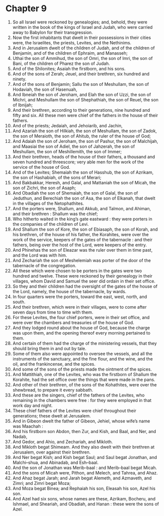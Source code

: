 # Chapter 9

1. So all Israel were reckoned by genealogies; and, behold, they were written in the book of the kings of Israel and Judah, who were carried away to Babylon for their transgression.
2. Now the first inhabitants that dwelt in their possessions in their cities were, the Israelites, the priests, Levites, and the Nethinims.
3. And in Jerusalem dwelt of the children of Judah, and of the children of Benjamin, and of the children of Ephraim, and Manasseh;
4. Uthai the son of Ammihud, the son of Omri, the son of Imri, the son of Bani, of the children of Pharez the son of Judah.
5. And of the Shilonites; Asaiah the firstborn, and his sons.
6. And of the sons of Zerah; Jeuel, and their brethren, six hundred and ninety.
7. And of the sons of Benjamin; Sallu the son of Meshullam, the son of Hodaviah, the son of Hasenuah,
8. And Ibneiah the son of Jeroham, and Elah the son of Uzzi, the son of Michri, and Meshullam the son of Shephathiah, the son of Reuel, the son of Ibnijah;
9. And their brethren, according to their generations, nine hundred and fifty and six. All these men were chief of the fathers in the house of their fathers.
10. And of the priests; Jedaiah, and Jehoiarib, and Jachin,
11. And Azariah the son of Hilkiah, the son of Meshullam, the son of Zadok, the son of Meraioth, the son of Ahitub, the ruler of the house of God;
12. And Adaiah the son of Jeroham, the son of Pashur, the son of Malchijah, and Maasiai the son of Adiel, the son of Jahzerah, the son of Meshullam, the son of Meshillemith, the son of Immer;
13. And their brethren, heads of the house of their fathers, a thousand and seven hundred and threescore; very able men for the work of the service of the house of God.
14. And of the Levites; Shemaiah the son of Hasshub, the son of Azrikam, the son of Hashabiah, of the sons of Merari;
15. And Bakbakkar, Heresh, and Galal, and Mattaniah the son of Micah, the son of Zichri, the son of Asaph;
16. And Obadiah the son of Shemaiah, the son of Galal, the son of Jeduthun, and Berechiah the son of Asa, the son of Elkanah, that dwelt in the villages of the Netophathites.
17. And the porters were, Shallum, and Akkub, and Talmon, and Ahiman, and their brethren : Shallum was the chief;
18. Who hitherto waited in the king’s gate eastward : they were porters in the companies of the children of Levi.
19. And Shallum the son of Kore, the son of Ebiasaph, the son of Korah, and his brethren, of the house of his father, the Korahites, were over the work of the service, keepers of the gates of the tabernacle : and their fathers, being over the host of the Lord, were keepers of the entry.
20. And Phinehas the son of Eleazar was the ruler over them in time past, and the Lord was with him.
21. And Zechariah the son of Meshelemiah was porter of the door of the tabernacle of the congregation.
22. All these which were chosen to be porters in the gates were two hundred and twelve. These were reckoned by their genealogy in their villages, whom David and Samuel the seer did ordain in their set office.
23. So they and their children had the oversight of the gates of the house of the Lord, namely, the house of the tabernacle, by wards.
24. In four quarters were the porters, toward the east, west, north, and south.
25. And their brethren, which were in their villages, were to come after seven days from time to time with them.
26. For these Levites, the four chief porters, were in their set office, and were over the chambers and treasuries of the house of God.
27. And they lodged round about the house of God, because the charge was upon them, and the opening thereof every morning pertained to them.
28. And certain of them had the charge of the ministering vessels, that they should bring them in and out by tale.
29. Some of them also were appointed to oversee the vessels, and all the instruments of the sanctuary, and the fine flour, and the wine, and the oil, and the frankincense, and the spices.
30. And some of the sons of the priests made the ointment of the spices.
31. And Mattithiah, one of the Levites, who was the firstborn of Shallum the Korahite, had the set office over the things that were made in the pans.
32. And other of their brethren, of the sons of the Kohathites, were over the shewbread, to prepare it every sabbath.
33. And these are the singers, chief of the fathers of the Levites, who remaining in the chambers were free : for they were employed in that work day and night.
34. These chief fathers of the Levites were chief throughout their generations; these dwelt at Jerusalem.
35. And in Gibeon dwelt the father of Gibeon, Jehiel, whose wife’s name was Maachah :
36. And his firstborn son Abdon, then Zur, and Kish, and Baal, and Ner, and Nadab,
37. And Gedor, and Ahio, and Zechariah, and Mikloth.
38. And Mikloth begat Shimeam. And they also dwelt with their brethren at Jerusalem, over against their brethren.
39. And Ner begat Kish; and Kish begat Saul; and Saul begat Jonathan, and Malchi–shua, and Abinadab, and Esh–baal.
40. And the son of Jonathan was Merib–baal : and Merib–baal begat Micah.
41. And the sons of Micah were, Pithon, and Melech, and Tahrea, and Ahaz.
42. And Ahaz begat Jarah; and Jarah begat Alemeth, and Azmaveth, and Zimri; and Zimri begat Moza;
43. And Moza begat Binea; and Rephaiah his son, Eleasah his son, Azel his son.
44. And Azel had six sons, whose names are these, Azrikam, Bocheru, and Ishmael, and Sheariah, and Obadiah, and Hanan : these were the sons of Azel.

